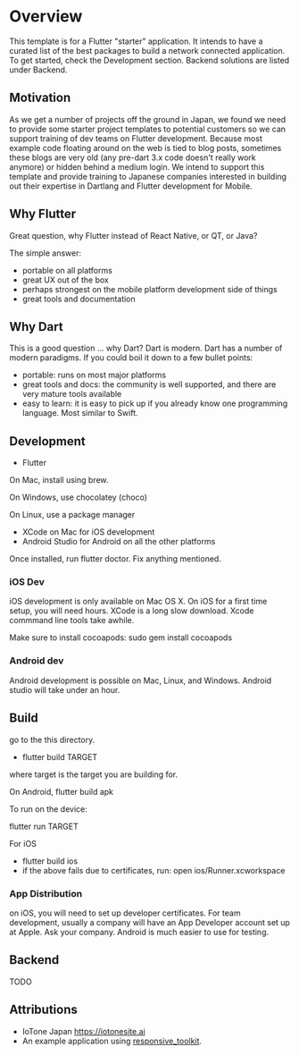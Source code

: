 # Overview

This template is for a Flutter "starter" application.  It intends to have a curated list of the best packages to build a network connected application.  To get started, check the Development section.  Backend solutions are listed under Backend.

## Motivation

As we get a number of projects off the ground in Japan, we found we need to provide some starter project templates to potential customers so we can support training of dev teams on Flutter development.  Because most example code floating around on the web is tied to blog posts, sometimes these blogs are very old (any pre-dart 3.x code doesn't really work anymore) or hidden behind a medium login.  We intend to support this template and provide training to Japanese companies interested in building out their expertise in Dartlang and Flutter development for Mobile.

## Why Flutter

Great question, why Flutter instead of React Native, or QT, or Java?

The simple answer:

- portable on all platforms
- great UX out of the box
- perhaps strongest on the mobile platform development side of things
- great tools and documentation

## Why Dart

This is a good question ... why Dart?  Dart is modern.  Dart has a number of modern paradigms.  If you could boil it down to a few bullet points:

- portable: runs on most major platforms
- great tools and docs: the community is well supported, and there are very mature tools available
- easy to learn: it is easy to pick up if you already know one programming language.  Most similar to Swift.

## Development

- Flutter

On Mac, install using brew.

On Windows, use chocolatey (choco)

On Linux, use a package manager

- XCode on Mac for iOS development
- Android Studio for Android on all the other platforms

Once installed, run flutter doctor.  Fix anything mentioned.

### iOS Dev

iOS development is only available on Mac OS X.  On iOS for a first time setup, you will need hours.  XCode is a long slow download.  Xcode commmand line tools take awhile.

Make sure to install cocoapods: sudo gem install cocoapods
### Android dev

Android development is possible on Mac, Linux, and Windows.  Android studio will take under an hour.

## Build

go to the this directory.

- flutter build TARGET

where target is the target you are building for.

On Android, flutter build apk

To run on the device: 

flutter run TARGET

For iOS

- flutter build ios
- if the above fails due to certificates, run: open ios/Runner.xcworkspace

### App Distribution

on iOS, you will need to set up developer certificates.  For team development, usually a company will have an App Developer account set up at Apple.  Ask your company.   Android is much easier to use for testing.  

## Backend

TODO

## Attributions

- IoTone Japan https://iotonesite.ai
- An example application using [responsive_toolkit](https://github.com/Calpoog/responsive_toolkit).

